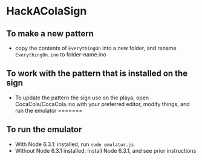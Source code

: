 # HackAColaSign

## To make a new pattern
- copy the contents of `EverythingOn` into a new folder, and rename `EverythingOn.ino` to folder-name.ino

## To work with the pattern that is installed on the sign
- To update the pattern the sign use on the playa, open CocaCola/CocaCola.ino with your preferred editor, modify things, and run the emulator =======

## To run the emulator
- With Node 6.3.1: installed, run `node emulator.js`
- Without Node 6.3.1 installed: Install Node 6.3.1, and see prior instructions
